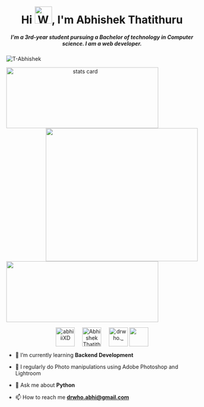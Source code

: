 <h1 align="center">Hi <img src="https://raw.githubusercontent.com/nixin72/nixin72/master/wave.gif" 
         alt="Waving hand animated gif"
         height="45"
         width="45" />, I'm Abhishek Thatithuru</h1>
<h5 align="center">
I’m a 3rd-year student pursuing a Bachelor of technology in Computer science. I am a web developer. 
</h5>
<p align="left"> <img src="https://komarev.com/ghpvc/?username=T-Abhishek&label=Profile%20views&color=0e75b6&style=flat" alt="T-Abhishek" /> </p>
<p>
<a align= "center" href="https://github.com/T-Abhishek">
<img alt= "stats card" height="160px" width="400px" src="https://github-readme-streak-stats.herokuapp.com/?user=T-Abhishek&theme=radical">
<img align="right" height="350px" width="400px" src="https://github.com/T-Abhishek/abhi/blob/main/giphy%20(1).gif?raw=true" /> </a>
</p>
<img height="160px" width="400px" src="https://github-readme-stats.vercel.app/api?username=T-Abhishek&count_private=true&theme=radical&show_icons=true" />

<p align="center">
<a href="https://twitter.com/abhiiiXD" target="blank"><img align="center" src="https://img.icons8.com/color-glass/48/000000/twitter.png" alt="abhiiiXD" height="50" width="50" /></a> &nbsp;&nbsp;&nbsp;
<a href="https://www.linkedin.com/in/abhishek-thatithuru-2700b6211/" target="blank"><img align="center" src="https://img.icons8.com/color-glass/48/000000/linkedin.png" alt="Abhishek Thatithuru" height="50" width="50" /></a>&nbsp;&nbsp;&nbsp;&nbsp;
<a href="https://instagram.com/drwho._" target="blank"><img align="center" src="https://img.icons8.com/color-glass/48/000000/instagram-new.png" alt="drwho._" height="50" width="50" /></a>
<a href="https://www.facebook.com/abhi.drwho" target="blank"><img align="center" src="https://img.icons8.com/color-glass/48/000000/facebook-new.png" height="50" width="50" /></a>  
</p>

- 🌱 I’m currently learning **Backend Development**

- 📝 I regularly do Photo manipulations using Adobe Photoshop and Lightroom

- 💬 Ask me about **Python**

- 📫 How to reach me **drwho.abhi@gmail.com**
<br><br>
